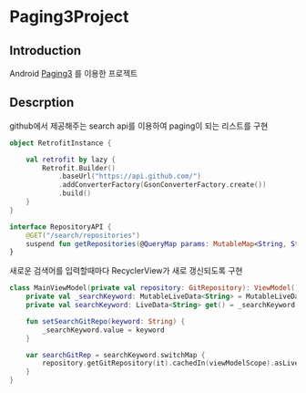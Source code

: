 Paging3Project
========================

## Introduction
Android [Paging3][1] 를 이용한 프로젝트

## Descrption
github에서 제공해주는 search api를 이용하여 paging이 되는 리스트를 구현

```kotlin
object RetrofitInstance {

    val retrofit by lazy {
        Retrofit.Builder()
            .baseUrl("https://api.github.com/")
            .addConverterFactory(GsonConverterFactory.create())
            .build()
    }
}
```
```kotlin
interface RepositoryAPI {
    @GET("/search/repositories")
    suspend fun getRepositories(@QueryMap params: MutableMap<String, String?>): RepositoryResponse?
}
```

새로운 검색어를 입력할때마다 RecyclerView가 새로 갱신되도록 구현
```kotlin
class MainViewModel(private val repository: GitRepository): ViewModel() {
    private val _searchKeyword: MutableLiveData<String> = MutableLiveData("")
    private val searchKeyword: LiveData<String> get() = _searchKeyword

    fun setSearchGitRepo(keyword: String) {
        _searchKeyword.value = keyword
    }

    var searchGitRep = searchKeyword.switchMap {
        repository.getGitRepository(it).cachedIn(viewModelScope).asLiveData()
    }
}
```

[1]: https://developer.android.com/topic/libraries/architecture/paging/data?hl=ko
